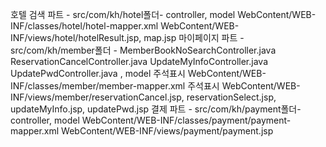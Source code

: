 

호텔 검색 파트 - src/com/kh/hotel폴더- controller, model
                 WebContent/WEB-INF/classes/hotel/hotel-mapper.xml
                WebContent/WEB-INF/views/hotel/hotelResult.jsp, map.jsp
마이페이지 파트 - src/com/kh/member폴더 - MemberBookNoSearchController.java
                                          ReservationCancelController.java
                                          UpdateMyInfoController.java
                                          UpdatePwdController.java
                                        , model 주석표시
                 WebContent/WEB-INF/classes/member/member-mapper.xml 주석표시
                 WebContent/WEB-INF/views/member/reservationCancel.jsp,
                                                  reservationSelect.jsp,
                                                  updateMyInfo.jsp,
                                                  updatePwd.jsp
결제 파트 - src/com/kh/payment폴더- controller, model
            WebContent/WEB-INF/classes/payment/payment-mapper.xml
            WebContent/WEB-INF/views/payment/payment.jsp
